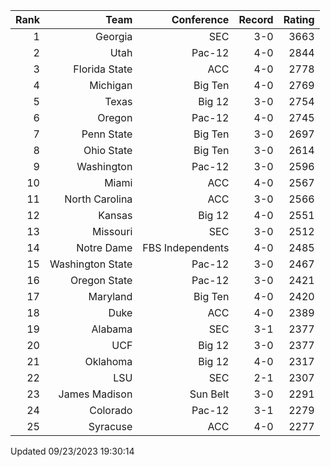 | Rank  | Team                 | Conference           | Record   | Rating |
| ---:  | ---:                 | ---:                 | ---:     | ---:   |
| 1     | Georgia              | SEC                  | 3-0      | 3663   |
| 2     | Utah                 | Pac-12               | 4-0      | 2844   |
| 3     | Florida State        | ACC                  | 4-0      | 2778   |
| 4     | Michigan             | Big Ten              | 4-0      | 2769   |
| 5     | Texas                | Big 12               | 3-0      | 2754   |
| 6     | Oregon               | Pac-12               | 4-0      | 2745   |
| 7     | Penn State           | Big Ten              | 3-0      | 2697   |
| 8     | Ohio State           | Big Ten              | 3-0      | 2614   |
| 9     | Washington           | Pac-12               | 3-0      | 2596   |
| 10    | Miami                | ACC                  | 4-0      | 2567   |
| 11    | North Carolina       | ACC                  | 3-0      | 2566   |
| 12    | Kansas               | Big 12               | 4-0      | 2551   |
| 13    | Missouri             | SEC                  | 3-0      | 2512   |
| 14    | Notre Dame           | FBS Independents     | 4-0      | 2485   |
| 15    | Washington State     | Pac-12               | 3-0      | 2467   |
| 16    | Oregon State         | Pac-12               | 3-0      | 2421   |
| 17    | Maryland             | Big Ten              | 4-0      | 2420   |
| 18    | Duke                 | ACC                  | 4-0      | 2389   |
| 19    | Alabama              | SEC                  | 3-1      | 2377   |
| 20    | UCF                  | Big 12               | 3-0      | 2377   |
| 21    | Oklahoma             | Big 12               | 4-0      | 2317   |
| 22    | LSU                  | SEC                  | 2-1      | 2307   |
| 23    | James Madison        | Sun Belt             | 3-0      | 2291   |
| 24    | Colorado             | Pac-12               | 3-1      | 2279   |
| 25    | Syracuse             | ACC                  | 4-0      | 2277   |

Updated 09/23/2023 19:30:14
